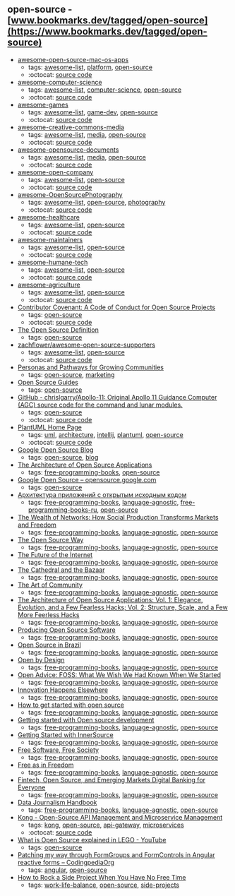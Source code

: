 open-source - [www.bookmarks.dev/tagged/open-source](https://www.bookmarks.dev/tagged/open-source)
---
* [awesome-open-source-mac-os-apps](https://github.com/serhii-londar/open-source-mac-os-apps#readme)
    * tags: [awesome-list](../tagged/awesome-list.md), [platform](../tagged/platform.md), [open-source](../tagged/open-source.md)
    * :octocat: [source code](https://github.com/serhii-londar/open-source-mac-os-apps#readme)
* [awesome-computer-science](https://github.com/ossu/computer-science#readme)
    * tags: [awesome-list](../tagged/awesome-list.md), [computer-science](../tagged/computer-science.md), [open-source](../tagged/open-source.md)
    * :octocat: [source code](https://github.com/ossu/computer-science#readme)
* [awesome-games](https://github.com/leereilly/games#readme)
    * tags: [awesome-list](../tagged/awesome-list.md), [game-dev](../tagged/game-dev.md), [open-source](../tagged/open-source.md)
    * :octocat: [source code](https://github.com/leereilly/games#readme)
* [awesome-creative-commons-media](https://github.com/shime/creative-commons-media#readme)
    * tags: [awesome-list](../tagged/awesome-list.md), [media](../tagged/media.md), [open-source](../tagged/open-source.md)
    * :octocat: [source code](https://github.com/shime/creative-commons-media#readme)
* [awesome-opensource-documents](https://github.com/hubtee/awesome-opensource-documents#readme)
    * tags: [awesome-list](../tagged/awesome-list.md), [media](../tagged/media.md), [open-source](../tagged/open-source.md)
    * :octocat: [source code](https://github.com/hubtee/awesome-opensource-documents#readme)
* [awesome-open-company](https://github.com/opencompany/awesome-open-company#readme)
    * tags: [awesome-list](../tagged/awesome-list.md), [open-source](../tagged/open-source.md)
    * :octocat: [source code](https://github.com/opencompany/awesome-open-company#readme)
* [awesome-OpenSourcePhotography](https://github.com/ibaaj/awesome-OpenSourcePhotography#readme)
    * tags: [awesome-list](../tagged/awesome-list.md), [open-source](../tagged/open-source.md), [photography](../tagged/photography.md)
    * :octocat: [source code](https://github.com/ibaaj/awesome-OpenSourcePhotography#readme)
* [awesome-healthcare](https://github.com/kakoni/awesome-healthcare#readme)
    * tags: [awesome-list](../tagged/awesome-list.md), [open-source](../tagged/open-source.md)
    * :octocat: [source code](https://github.com/kakoni/awesome-healthcare#readme)
* [awesome-maintainers](https://github.com/nayafia/awesome-maintainers#readme)
    * tags: [awesome-list](../tagged/awesome-list.md), [open-source](../tagged/open-source.md)
    * :octocat: [source code](https://github.com/nayafia/awesome-maintainers#readme)
* [awesome-humane-tech](https://github.com/humanetech-community/awesome-humane-tech#readme)
    * tags: [awesome-list](../tagged/awesome-list.md), [open-source](../tagged/open-source.md)
    * :octocat: [source code](https://github.com/humanetech-community/awesome-humane-tech#readme)
* [awesome-agriculture](https://github.com/beaorn/awesome-agriculture#readme)
    * tags: [awesome-list](../tagged/awesome-list.md), [open-source](../tagged/open-source.md)
    * :octocat: [source code](https://github.com/beaorn/awesome-agriculture#readme)
* [Contributor Covenant: A Code of Conduct for Open Source Projects](http://www.contributor-covenant.org/)
    * tags: [open-source](../tagged/open-source.md)
    * :octocat: [source code](https://github.com/ContributorCovenant/contributor_covenant)
* [The Open Source Definition](https://opensource.org/docs/osd)
    * tags: [open-source](../tagged/open-source.md)
* [zachflower/awesome-open-source-supporters](https://github.com/zachflower/awesome-open-source-supporters#readme)
    * tags: [awesome-list](../tagged/awesome-list.md), [open-source](../tagged/open-source.md)
    * :octocat: [source code](https://github.com/zachflower/awesome-open-source-supporters)
* [Personas and Pathways for Growing Communities](https://mozillascience.github.io/working-open-workshop/personas_pathways/)
    * tags: [open-source](../tagged/open-source.md), [marketing](../tagged/marketing.md)
* [Open Source Guides](https://opensource.guide/)
    * tags: [open-source](../tagged/open-source.md)
* [GitHub - chrislgarry/Apollo-11: Original Apollo 11 Guidance Computer (AGC) source code for the command and lunar modules.](https://github.com/chrislgarry/Apollo-11)
    * tags: [open-source](../tagged/open-source.md)
    * :octocat: [source code](https://github.com/chrislgarry/Apollo-11)
* [PlantUML Home Page](http://plantuml.com/)
    * tags: [uml](../tagged/uml.md), [architecture](../tagged/architecture.md), [intellij](../tagged/intellij.md), [plantuml](../tagged/plantuml.md), [open-source](../tagged/open-source.md)
    * :octocat: [source code](https://github.com/plantuml/plantuml)
* [Google Open Source Blog](https://opensource.googleblog.com/)
    * tags: [open-source](../tagged/open-source.md), [blog](../tagged/blog.md)
* [The Architecture of Open Source Applications](http://aosabook.org/en/index.html)
    * tags: [free-programming-books](../tagged/free-programming-books.md), [open-source](../tagged/open-source.md)
* [Google Open Source – opensource.google.com](https://opensource.google.com/)
    * tags: [open-source](../tagged/open-source.md)
* [Архитектура приложений с открытым исходным кодом](http://rus-linux.net/MyLDP/BOOKS/Architecture-Open-Source-Applications/index.html)
    * tags: [free-programming-books](../tagged/free-programming-books.md), [language-agnostic](../tagged/language-agnostic.md), [free-programming-books-ru](../tagged/free-programming-books-ru.md), [open-source](../tagged/open-source.md)
* [The Wealth of Networks: How Social Production Transforms Markets and Freedom](http://cyber.law.harvard.edu/wealth_of_networks/Main_Page)
    * tags: [free-programming-books](../tagged/free-programming-books.md), [language-agnostic](../tagged/language-agnostic.md), [open-source](../tagged/open-source.md)
* [The Open Source Way](http://www.theopensourceway.org/book/)
    * tags: [free-programming-books](../tagged/free-programming-books.md), [language-agnostic](../tagged/language-agnostic.md), [open-source](../tagged/open-source.md)
* [The Future of the Internet](http://futureoftheinternet.org)
    * tags: [free-programming-books](../tagged/free-programming-books.md), [language-agnostic](../tagged/language-agnostic.md), [open-source](../tagged/open-source.md)
* [The Cathedral and the Bazaar](http://www.catb.org/esr/writings/cathedral-bazaar/)
    * tags: [free-programming-books](../tagged/free-programming-books.md), [language-agnostic](../tagged/language-agnostic.md), [open-source](../tagged/open-source.md)
* [The Art of Community](http://artofcommunityonline.org/Art_of_Community_Second_Edition.pdf)
    * tags: [free-programming-books](../tagged/free-programming-books.md), [language-agnostic](../tagged/language-agnostic.md), [open-source](../tagged/open-source.md)
* [The Architecture of Open Source Applications: Vol. 1: Elegance, Evolution, and a Few Fearless Hacks; Vol. 2: Structure, Scale, and a Few More Feerless Hacks](http://www.aosabook.org/en/index.html)
    * tags: [free-programming-books](../tagged/free-programming-books.md), [language-agnostic](../tagged/language-agnostic.md), [open-source](../tagged/open-source.md)
* [Producing Open Source Software](http://producingoss.com)
    * tags: [free-programming-books](../tagged/free-programming-books.md), [language-agnostic](../tagged/language-agnostic.md), [open-source](../tagged/open-source.md)
* [Open Source in Brazil](http://www.oreilly.com/programming/free/open-source-in-brazil.csp)
    * tags: [free-programming-books](../tagged/free-programming-books.md), [language-agnostic](../tagged/language-agnostic.md), [open-source](../tagged/open-source.md)
* [Open by Design](http://www.oreilly.com/programming/free/open-by-design.csp)
    * tags: [free-programming-books](../tagged/free-programming-books.md), [language-agnostic](../tagged/language-agnostic.md), [open-source](../tagged/open-source.md)
* [Open Advice: FOSS: What We Wish We Had Known When We Started](http://open-advice.org)
    * tags: [free-programming-books](../tagged/free-programming-books.md), [language-agnostic](../tagged/language-agnostic.md), [open-source](../tagged/open-source.md)
* [Innovation Happens Elsewhere](http://dreamsongs.com/IHE/IHE.html)
    * tags: [free-programming-books](../tagged/free-programming-books.md), [language-agnostic](../tagged/language-agnostic.md), [open-source](../tagged/open-source.md)
* [How to get started with open source](https://opensource.com/resources/ebook/how-get-started-open-source)
    * tags: [free-programming-books](../tagged/free-programming-books.md), [language-agnostic](../tagged/language-agnostic.md), [open-source](../tagged/open-source.md)
* [Getting started with Open source development](http://public.dhe.ibm.com/software/dw/db2/express-c/wiki/Getting_started_with_open_source_development_p2.pdf)
    * tags: [free-programming-books](../tagged/free-programming-books.md), [language-agnostic](../tagged/language-agnostic.md), [open-source](../tagged/open-source.md)
* [Getting Started with InnerSource](http://www.oreilly.com/programming/free/getting-started-with-innersource.csp)
    * tags: [free-programming-books](../tagged/free-programming-books.md), [language-agnostic](../tagged/language-agnostic.md), [open-source](../tagged/open-source.md)
* [Free Software, Free Society](http://shop.fsf.org/product/free-software-free-society-2/)
    * tags: [free-programming-books](../tagged/free-programming-books.md), [language-agnostic](../tagged/language-agnostic.md), [open-source](../tagged/open-source.md)
* [Free as in Freedom](https://archive.org/details/faif-2.0)
    * tags: [free-programming-books](../tagged/free-programming-books.md), [language-agnostic](../tagged/language-agnostic.md), [open-source](../tagged/open-source.md)
* [Fintech, Open Source, and Emerging Markets Digital Banking for Everyone](http://www.oreilly.com/programming/free/fintech-open-source-and-emerging-tech.csp)
    * tags: [free-programming-books](../tagged/free-programming-books.md), [language-agnostic](../tagged/language-agnostic.md), [open-source](../tagged/open-source.md)
* [Data Journalism Handbook](http://datajournalismhandbook.org)
    * tags: [free-programming-books](../tagged/free-programming-books.md), [language-agnostic](../tagged/language-agnostic.md), [open-source](../tagged/open-source.md)
* [Kong - Open-Source API Management and Microservice Management](https://getkong.org/)
    * tags: [kong](../tagged/kong.md), [open-source](../tagged/open-source.md), [api-gateway](../tagged/api-gateway.md), [microservices](../tagged/microservices.md)
    * :octocat: [source code](https://github.com/Mashape/kong/)
* [What is Open Source explained in LEGO - YouTube](https://youtu.be/a8fHgx9mE5U)
    * tags: [open-source](../tagged/open-source.md)
* [Patching my way through FormGroups and FormControls in Angular reactive forms – CodingpediaOrg](http://www.codingpedia.org/ama/patching-my-way-through-formgroups-and-formcontrols-in-angular-reactive-forms)
    * tags: [angular](../tagged/angular.md), [open-source](../tagged/open-source.md)
* [How to Rock a Side Project When You Have No Free Time](http://www.stackoverflow.blog/code-for-a-living/how-to-rock-a-side-project-when-you-have-no-free-time)
    * tags: [work-life-balance](../tagged/work-life-balance.md), [open-source](../tagged/open-source.md), [side-projects](../tagged/side-projects.md)
